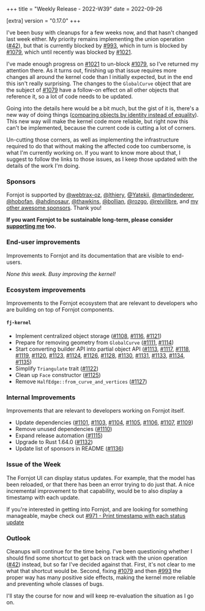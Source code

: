 +++
title = "Weekly Release - 2022-W39"
date = 2022-09-26

[extra]
version = "0.17.0"
+++

I've been busy with cleanups for a few weeks now, and that hasn't changed last week either. My priority remains implementing the union operation ([#42]), but that is currently blocked by [#993], which in turn is blocked by [#1079], which until recently was blocked by [#1021].

I've made enough progress on [#1021] to un-block [#1079], so I've returned my attention there. As it turns out, finishing up that issue requires more changes all around the kernel code than I initially expected, but in the end this isn't really surprising. The changes to the `GlobalCurve` object that are the subject of [#1079] have a follow-on effect on all other objects that reference it, so a lot of code needs to be updated.

Going into the details here would be a bit much, but the gist of it is, there's a new way of doing things ([comparing objects by identity instead of equality](https://github.com/hannobraun/Fornjot/issues/1079#issuecomment-1252416096)). This new way will make the kernel code more reliable, but right now this can't be implemented, because the current code is cutting a lot of corners.

Un-cutting those corners, as well as implementing the infrastructure required to do that without making the affected code too cumbersome, is what I'm currently working on. If you want to know more about that, I suggest to follow the links to those issues, as I keep those updated with the details of the work I'm doing.


### Sponsors

Fornjot is supported by [@webtrax-oz](https://github.com/webtrax-oz), [@lthiery](https://github.com/lthiery), [@Yatekii](https://github.com/Yatekii), [@martindederer](https://github.com/martindederer), [@hobofan](https://github.com/hobofan), [@ahdinosaur](https://github.com/ahdinosaur), [@thawkins](https://github.com/thawkins), [@bollian](https://github.com/bollian), [@rozgo](https://github.com/rozgo), [@reivilibre](https://github.com/reivilibre), and [my other awesome sponsors](https://github.com/sponsors/hannobraun). Thank you!

<strong class="call-to-action">
    <p>
        If you want Fornjot to be sustainable long-term, please consider <a href="https://github.com/sponsors/hannobraun">supporting me</a> too.
    </p>
</strong>


### End-user improvements

Improvements to Fornjot and its documentation that are visible to end-users.

*None this week. Busy improving the kernel!*


### Ecosystem improvements

Improvements to the Fornjot ecosystem that are relevant to developers who are building on top of Fornjot components.

#### `fj-kernel`

- Implement centralized object storage ([#1108], [#1116], [#1121])
- Prepare for removing geometry from `GlobalCurve` ([#1111], [#1114])
- Start converting builder API into partial object API ([#1113], [#1117], [#1118], [#1119], [#1120], [#1123], [#1124], [#1126], [#1128], [#1130], [#1131], [#1133], [#1134], [#1135])
- Simplify `Triangulate` trait ([#1122])
- Clean up `Face` constructor ([#1125])
- Remove `HalfEdge::from_curve_and_vertices` ([#1127])


### Internal Improvements

Improvements that are relevant to developers working on Fornjot itself.

- Update dependencies ([#1101], [#1103], [#1104], [#1105], [#1106], [#1107], [#1109])
- Remove unused dependencies ([#1110])
- Expand release automation ([#1115])
- Upgrade to Rust 1.64.0 ([#1132])
- Update list of sponsors in README ([#1136])


[#1101]: https://github.com/hannobraun/Fornjot/pull/1101
[#1103]: https://github.com/hannobraun/Fornjot/pull/1103
[#1104]: https://github.com/hannobraun/Fornjot/pull/1104
[#1105]: https://github.com/hannobraun/Fornjot/pull/1105
[#1106]: https://github.com/hannobraun/Fornjot/pull/1106
[#1107]: https://github.com/hannobraun/Fornjot/pull/1107
[#1108]: https://github.com/hannobraun/Fornjot/pull/1108
[#1109]: https://github.com/hannobraun/Fornjot/pull/1109
[#1110]: https://github.com/hannobraun/Fornjot/pull/1110
[#1111]: https://github.com/hannobraun/Fornjot/pull/1111
[#1113]: https://github.com/hannobraun/Fornjot/pull/1113
[#1114]: https://github.com/hannobraun/Fornjot/pull/1114
[#1115]: https://github.com/hannobraun/Fornjot/pull/1115
[#1116]: https://github.com/hannobraun/Fornjot/pull/1116
[#1117]: https://github.com/hannobraun/Fornjot/pull/1117
[#1118]: https://github.com/hannobraun/Fornjot/pull/1118
[#1119]: https://github.com/hannobraun/Fornjot/pull/1119
[#1120]: https://github.com/hannobraun/Fornjot/pull/1120
[#1121]: https://github.com/hannobraun/Fornjot/pull/1121
[#1122]: https://github.com/hannobraun/Fornjot/pull/1122
[#1123]: https://github.com/hannobraun/Fornjot/pull/1123
[#1124]: https://github.com/hannobraun/Fornjot/pull/1124
[#1125]: https://github.com/hannobraun/Fornjot/pull/1125
[#1126]: https://github.com/hannobraun/Fornjot/pull/1126
[#1127]: https://github.com/hannobraun/Fornjot/pull/1127
[#1128]: https://github.com/hannobraun/Fornjot/pull/1128
[#1130]: https://github.com/hannobraun/Fornjot/pull/1130
[#1131]: https://github.com/hannobraun/Fornjot/pull/1131
[#1132]: https://github.com/hannobraun/Fornjot/pull/1132
[#1133]: https://github.com/hannobraun/Fornjot/pull/1133
[#1134]: https://github.com/hannobraun/Fornjot/pull/1134
[#1135]: https://github.com/hannobraun/Fornjot/pull/1135
[#1136]: https://github.com/hannobraun/Fornjot/pull/1136


### Issue of the Week

The Fornjot UI can display status updates. For example, that the model has been reloaded, or that there has been an error trying to do just that. A nice incremental improvement to that capability, would be to also display a timestamp with each update.

If you're interested in getting into Fornjot, and are looking for something manageable, maybe check out [#971 - Print timestamp with each status update](https://github.com/hannobraun/Fornjot/issues/971)


### Outlook

Cleanups will continue for the time being. I've been questioning whether I should find some shortcut to get back on track with the union operation ([#42]) instead, but so far I've decided against that. First, it's not clear to me what that shortcut would be. Second, fixing [#1079] and then [#993] the proper way has many positive side effects, making the kernel more reliable and preventing whole classes of bugs.

I'll stay the course for now and will keep re-evaluation the situation as I go on.


[#42]: https://github.com/hannobraun/Fornjot/issues/42
[#993]: https://github.com/hannobraun/Fornjot/issues/993
[#1021]: https://github.com/hannobraun/Fornjot/issues/1021
[#1079]: https://github.com/hannobraun/Fornjot/issues/1079
